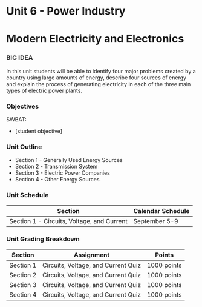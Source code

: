 # Unit 6 - Power Industry

# Modern Electricity and Electronics

### BIG IDEA

In this unit students will be able to identify four major problems created by a country using large amounts of energy, describe four sources of energy and explain the process of generating electricity in each of the three main types of electric power plants.

### Objectives

SWBAT:

- [student objective]

### Unit Outline

- Section 1 - Generally Used Energy Sources
- Section 2 - Transmission System
- Section 3 - Electric Power Companies
- Section 4 - Other Energy Sources

### Unit Schedule

| Section  | Calendar Schedule |
| ------------- | ------------- |
| Section 1 - Circuits, Voltage, and Current | September 5-9 |

### Unit Grading Breakdown

| Section  | Assignment | Points |
| ------------- | ------------- | ------------- |
| Section 1 | Circuits, Voltage, and Current Quiz | 1000 points |
| Section 2 | Circuits, Voltage, and Current Quiz | 1000 points |
| Section 3 | Circuits, Voltage, and Current Quiz | 1000 points |
| Section 4 | Circuits, Voltage, and Current Quiz | 1000 points |
